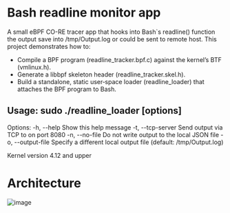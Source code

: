 # Bash readline monitor app

A small eBPF CO-RE tracer app that hooks into Bash`s readline() function the output save into /tmp/Output.log or could be sent to remote host.
This project demonstrates how to:
- Compile a BPF program (readline_tracker.bpf.c) against the kernel’s BTF (vmlinux.h).
- Generate a libbpf skeleton header (readline_tracker.skel.h).
- Build a standalone, static user‐space loader (readline_loader) that attaches the BPF program to Bash. 

##  Usage: sudo ./readline_loader [options]
 Options:
   -h, --help                Show this help message
   -t, --tcp-server <host>   Send output via TCP to <host> on port 8080
   -n, --no-file             Do not write output to the local JSON file
   -o, --output-file <FILE>  Specify a different local output file (default: /tmp/Output.log)

Kernel version 4.12 and upper

# Architecture

![image](https://github.com/user-attachments/assets/24f6ed1d-7a7b-4558-a6fb-ab5531c0f135)

